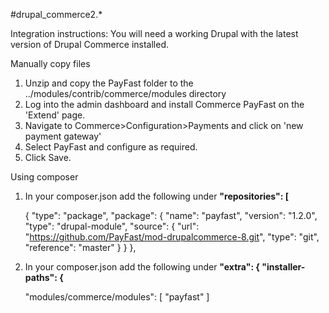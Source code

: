 #drupal_commerce2.*

Integration instructions:
 You will need a working Drupal with the latest version of Drupal Commerce installed.

 Manually copy files

1. Unzip and copy the PayFast folder to the ../modules/contrib/commerce/modules directory
2. Log into the admin dashboard and install Commerce PayFast on the 'Extend' page.
3. Navigate to Commerce>Configuration>Payments and click on 'new payment gateway'
4. Select PayFast and configure as required.
5. Click Save.

 Using composer

1. In your composer.json add the following under **"repositories": [** 

    { "type": "package", "package": { "name": "payfast", "version": "1.2.0", "type": "drupal-module", "source": { "url": "https://github.com/PayFast/mod-drupalcommerce-8.git", "type": "git", "reference": "master" } } },

2. In your composer.json add the following under **"extra": { "installer-paths": {**  
    
    "modules/commerce/modules": [ "payfast" ]